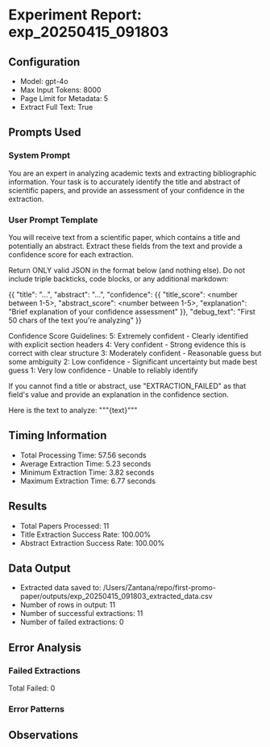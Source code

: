 # Experiment Report: exp_20250415_091803

## Configuration
- Model: gpt-4o
- Max Input Tokens: 8000
- Page Limit for Metadata: 5
- Extract Full Text: True

## Prompts Used
### System Prompt

You are an expert in analyzing academic texts and extracting bibliographic information.
Your task is to accurately identify the title and abstract of scientific papers, 
and provide an assessment of your confidence in the extraction.


### User Prompt Template

You will receive text from a scientific paper, which contains a title and potentially an abstract.
Extract these fields from the text and provide a confidence score for each extraction.

Return ONLY valid JSON in the format below (and nothing else).
Do not include triple backticks, code blocks, or any additional markdown:

{{
  "title": "...",
  "abstract": "...",
  "confidence": {{
    "title_score": <number between 1-5>,
    "abstract_score": <number between 1-5>,
    "explanation": "Brief explanation of your confidence assessment"
  }},
  "debug_text": "First 50 chars of the text you're analyzing"
}}

Confidence Score Guidelines:
5: Extremely confident - Clearly identified with explicit section headers
4: Very confident - Strong evidence this is correct with clear structure
3: Moderately confident - Reasonable guess but some ambiguity
2: Low confidence - Significant uncertainty but made best guess
1: Very low confidence - Unable to reliably identify

If you cannot find a title or abstract, use "EXTRACTION_FAILED" as that field's value and provide an explanation in the confidence section.

Here is the text to analyze:
"""{text}"""


## Timing Information
- Total Processing Time: 57.56 seconds
- Average Extraction Time: 5.23 seconds
- Minimum Extraction Time: 3.82 seconds
- Maximum Extraction Time: 6.77 seconds

## Results
- Total Papers Processed: 11
- Title Extraction Success Rate: 100.00%
- Abstract Extraction Success Rate: 100.00%

## Data Output
- Extracted data saved to: /Users/Zantana/repo/first-promo-paper/outputs/exp_20250415_091803_extracted_data.csv
- Number of rows in output: 11
- Number of successful extractions: 11
- Number of failed extractions: 0

## Error Analysis
### Failed Extractions
Total Failed: 0

### Error Patterns

## Observations
